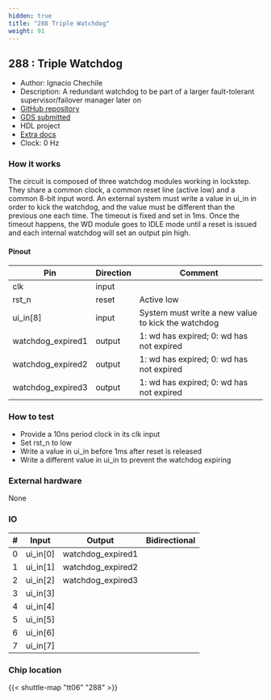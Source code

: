 ```yaml
---
hidden: true
title: "288 Triple Watchdog"
weight: 91
---
```


## 288 : Triple Watchdog

* Author: Ignacio Chechile
* Description: A redundant watchdog to be part of a larger fault-tolerant supervisor/failover manager later on
* [GitHub repository](https://github.com/ignaciosim/tt06-triple-watchdog)
* [GDS submitted](https://github.com/ignaciosim/tt06-triple-watchdog/actions/runs/8679204952)
* HDL project
* [Extra docs](None)
* Clock: 0 Hz

<!---

This file is used to generate your project datasheet. Please fill in the information below and delete any unused
sections.

You can also include images in this folder and reference them in the markdown. Each image must be less than
512 kb in size, and the combined size of all images must be less than 1 MB.
-->


### How it works

The circuit is composed of three watchdog modules working in lockstep. They share a common clock, a common reset line (active low) and a common 8-bit input word. An external system must write a value in ui_in in order to kick the watchdog, and the value must be different than the previous one each time. The timeout is fixed and set in 1ms. Once the timeout happens, the WD module goes to IDLE mode until a reset is issued and each internal watchdog will set an output pin high.

#### Pinout

| Pin               | Direction | Comment                                            |
|-------------------|-----------|----------------------------------------------------|
| clk               | input     |                                                    |
| rst_n             | reset     | Active low                                         |
| ui_in[8]          | input     | System must write a new value to kick the watchdog |
| watchdog_expired1 | output    | 1: wd has expired; 0: wd has not expired           |
| watchdog_expired2 | output    | 1: wd has expired; 0: wd has not expired           |
| watchdog_expired3 | output    | 1: wd has expired; 0: wd has not expired           |

### How to test

- Provide a 10ns period clock in its clk input
- Set rst_n to low
- Write a value in ui_in before 1ms after reset is released
- Write a different value in ui_in to prevent the watchdog expiring

### External hardware

None


### IO

| # | Input          | Output         | Bidirectional   |
| - | -------------- | -------------- | --------------- |
| 0 | ui_in[0] | watchdog_expired1 |  |
| 1 | ui_in[1] | watchdog_expired2 |  |
| 2 | ui_in[2] | watchdog_expired3 |  |
| 3 | ui_in[3] |  |  |
| 4 | ui_in[4] |  |  |
| 5 | ui_in[5] |  |  |
| 6 | ui_in[6] |  |  |
| 7 | ui_in[7] |  |  |

### Chip location

{{< shuttle-map "tt06" "288" >}}
